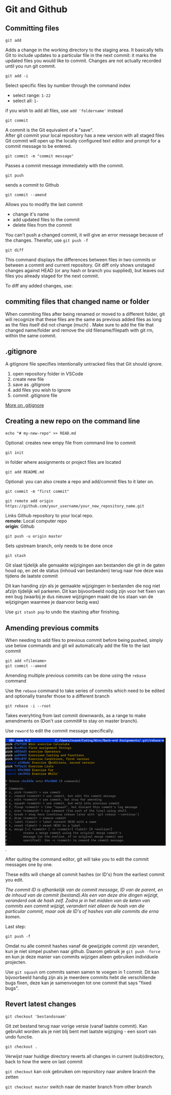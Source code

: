 # Git and Github

## Committing files   

```
git add
```

Adds a change in the working directory to the staging area. It basically tells Git to include updates to a particular file in the next commit: it marks the updated files you would like to commit. Changes are not actually recorded until you run git commit.   
   
```
git add -i
```
Select specific files by number through the command index
   

- select range: ```1-22```
- select all: ```1-```    

if you wish to add all files, use ```add 'foldername'``` instead  

```
git commit
```

A commit is the Git equivalent of a "save".  
After git commit your local repository has a new version with all staged files
Git commit will open up the locally configured text editor and prompt for a commit message to be entered.  

```
git commit -m "commit message"
```
Passes a commit message immediately with the commit.  

```
git push
```
sends a commit to Github  

```
git commit --amend
```
Allows you to modify the last commit
- change it's name
- add updated files to the commit
- delete files from the commit

You can't push a changed commit, it will give an error message because of the changes. Therefor, use ```git push -f```   

```
git diff
``` 
This command displays the differences between files in two commits or between a commit and current repository.
Git diff only shows unstaged changes against HEAD (or any hash or branch you supplied), but leaves out files you already staged for the next commit.

To diff any added changes, use:

<!-- ```git diff --staged``` -->

## commiting files that changed name or folder

When commiting files after being renamed or moved to a different folder, git will recognize that  these files are the same as previous added files as long as the files itself did not change (much)
. Make sure to add the file that changed name/folder and remove the old filename/filepath with git rm, within the same commit. 



## .gitignore

A gitignore file specifies intentionally untracked files that Git should ignore.

1. open repository folder in VSCode
2. create new file
3. save as .gitignore
4. add files you wish to ignore
5. commit .gitignore file 

[More on .gitignore](https://www.atlassian.com/git/tutorials/saving-changes/gitignore)   

## Creating a new repo on the command line
  
``` 
echo "# my-new-repo" >> READ.md
```
Optional: creates new empy file from command line to commit  
 
```
git init
```
in folder where assignments or project files are located  
  
```
git add README.md
```
Optional: you can also create a repo and add/commit files to it later on.  
  
```
git commit -m "first commit"
```
 
```
git remote add origin https://github.com/your_username/your_new_repository_name.git
```
Links Github repository to your local repo.  
**remote**: Local computer repo  
**origin**: Github  
  
```
git push -u origin master
```
Sets upstream branch, only needs to be done once  
  


```
git stash
```
Git slaat tijdelijk alle gemaakte wijzigingen aan bestanden die git in de gaten houd op, en zet de status (inhoud van bestanden) terug naar hoe deze was tijdens de laatste commit  

Dit kan handing zijn als je gemaakte wijzigingen in bestanden die nog niet afzijn tijdelijk wil parkeren. Dit kan bijvoorbeeld nodig zijn voor het fixen van een bug (waarbij je dus nieuwe wijzigingen maakt die los staan van de wijzigingen waarmee je daarvoor bezig was)

Use ```git stash pop``` to undo the stashing after finishing.  

## Amending previous commits


When needing to add files to previous commit before being pushed, simply use below commands and git wil automatically add the file to the last commit

```
git add <filename>
git commit --amend
```




Amending multiple previous commits can be done using the ```rebase``` command

Use the ```rebase``` command to take series of commits which need to be edited and optionally transfer those to a different branch

```
git rebase -i --root 
```

Takes everyhting from last commit downwards, as a range to make amendments on (Don't use commit# to stay on master branch).


Use ```reword``` to edit the commit message specifically. 

![Example os rebase use to edit commit message](Rebase_example.png). 

 
After quiting the command editor, git will take you to edit the commit messages one by one. 

These edits will change all commit hashes (or ID's) from the earliest commit you edit.

*The commit ID is afhankelijk van de commit message, ID van de parent, en de inhoud van de commit (bestand).Als een van deze drie dingen wijzigt, veranderd ook de hash zelf. Zodra je in het midden van de keten van commits een commit wijzigt, verandert niet alleen de hash van die particular commit, maar ook de ID's of hashes van alle commits die erna komen.*  

Last step: 
```
git push -f
```
Omdat nu alle commit hashes vanaf de gewijzigde commit zijn verandert, kun je niet simpel pushen naar github. Daarom gebruik je ```git push -force``` en kun je deze manier van commits wijzigen alleen gebruiken individuele projecten.  

Use ```git squash``` om commits samen samen te voegen in 1 commit. Dit kan bijvoorbeeld handig zijn als je meerdere commits hebt die verschillende bugs fixen, deze kan je samenvoegen tot one commit that says "fixed bugs".   

## Revert latest changes    

```
git checkout 'bestandsnaam'
```  

Git zet bestand terug naar vorige versie (vanaf laatste commit). Kan gebruikt worden als je niet blij bent met laatste wijziging - een soort van undo functie.  
 
```
git checkout .
```
Verwijst naar huidige directory
reverts all changes in current (sub)directory, back to how the were on last commit

```git checkout``` kan ook gebruiken om reporsitory naar andere bracnh the zetten

```git checkout master``` switch naar de master branch from other branch



